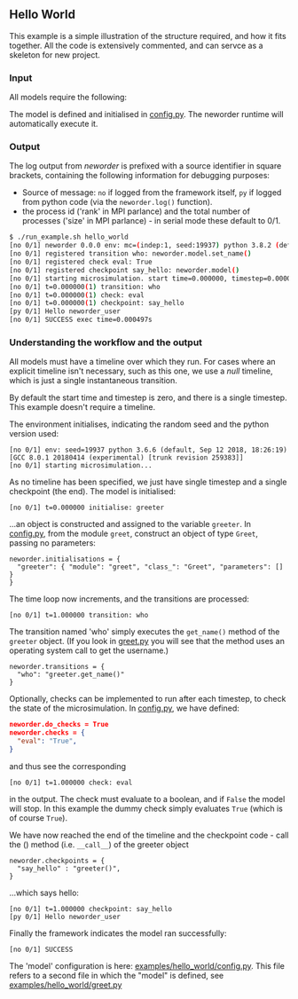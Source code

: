 ## Hello World

This example is a simple illustration of the structure required, and how it fits together. All the code is extensively commented, and can servce as a skeleton for new project. 

### Input 

All models require the following:


The model is defined and initialised in [config.py](examples/hello_world/config.py). The neworder runtime will automatically execute it.

### Output

The log output from *neworder* is prefixed with a source identifier in square brackets, containing the following information for debugging purposes:
- Source of message: `no` if logged from the framework itself, `py` if logged from python code (via the `neworder.log()` function).
- the process id ('rank' in MPI parlance) and the total number of processes ('size' in MPI parlance) - in serial mode these default to 0/1.


```bash
$ ./run_example.sh hello_world
[no 0/1] neworder 0.0.0 env: mc=(indep:1, seed:19937) python 3.8.2 (default, Jul 16 2020, 14:00:26)  [GCC 9.3.0]
[no 0/1] registered transition who: neworder.model.set_name()
[no 0/1] registered check eval: True
[no 0/1] registered checkpoint say_hello: neworder.model()
[no 0/1] starting microsimulation. start time=0.000000, timestep=0.000000, checkpoint(s) at [1]
[no 0/1] t=0.000000(1) transition: who 
[no 0/1] t=0.000000(1) check: eval 
[no 0/1] t=0.000000(1) checkpoint: say_hello
[py 0/1] Hello neworder_user
[no 0/1] SUCCESS exec time=0.000497s
```

### Understanding the workflow and the output

All models must have a timeline over which they run. For cases where an explicit timeline isn't necessary, such as this one, we use a *null* timeline, which is just a single instantaneous transition.

By default the start time and timestep is zero, and there is a single timestep. This example doesn't require a timeline. 

The environment initialises, indicating the random seed and the python version used:
```
[no 0/1] env: seed=19937 python 3.6.6 (default, Sep 12 2018, 18:26:19)  [GCC 8.0.1 20180414 (experimental) [trunk revision 259383]]
[no 0/1] starting microsimulation...
```
As no timeline has been specified, we just have single timestep and a single checkpoint (the end). The model is initialised:
```
[no 0/1] t=0.000000 initialise: greeter
```
...an object is constructed and assigned to the variable `greeter`. In [config.py](examples/hello_world/config.py), from the module `greet`, construct an object of type `Greet`, passing no parameters:
```
neworder.initialisations = {
  "greeter": { "module": "greet", "class_": "Greet", "parameters": [] }
}
```
The time loop now increments, and the transitions are processed:
```
[no 0/1] t=1.000000 transition: who
```
The transition named 'who' simply executes the `get_name()` method of the `greeter` object. (If you look in [greet.py](examples/hello_world/greet.py) you will see that the method uses an operating system call to get the username.)
```
neworder.transitions = { 
  "who": "greeter.get_name()"
}
```
Optionally, checks can be implemented to run after each timestep, to check the state of the microsimulation. In [config.py](examples/hello_world/config.py), we have defined:

```json
neworder.do_checks = True
neworder.checks = {
  "eval": "True",
}
```
and thus see the corresponding
```
[no 0/1] t=1.000000 check: eval
```
in the output. The check must evaluate to a boolean, and if `False` the model will stop. In this example the dummy check simply evaluates `True` (which is of course `True`).

We have now reached the end of the timeline and the checkpoint code - call the () method (i.e. `__call__`) of the greeter object
```
neworder.checkpoints = {
  "say_hello" : "greeter()",
}
```
...which says hello:
```
[no 0/1] t=1.000000 checkpoint: say_hello
[py 0/1] Hello neworder_user
```

Finally the framework indicates the model ran successfully:
```
[no 0/1] SUCCESS
```

The 'model' configuration is here: [examples/hello_world/config.py](examples/hello_world/config.py). This file refers to a second file in which the "model" is defined, see [examples/hello_world/greet.py](examples/hello_world/greet.py)

